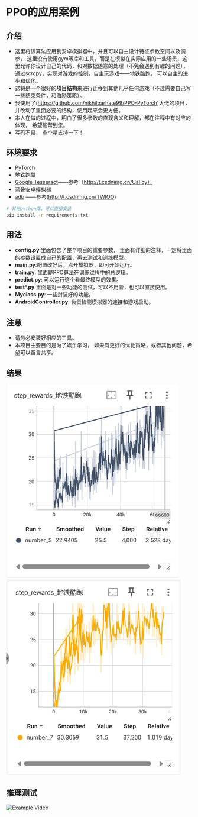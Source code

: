 # PPO的应用案例

## 介绍
* 这里将该算法应用到安卓模拟器中，并且可以自主设计特征参数空间以及调参， 这里没有使用gym等库和工具，而是在模拟在实际应用的一些场景，这里允许你设计自己的代码，和对数据随意的处理（不免会遇到有趣的问题），通过scrcpy，实现对游戏的控制，自主玩游戏——地铁酷跑， 可以自主的进步和优化。
* 这将是一个很好的**项目结构**来进行迁移到其他几乎任何游戏（不过需要自己写一些结束条件，和激励策略）。
* 我使用了(https://github.com/nikhilbarhate99/PPO-PyTorch)大佬的项目， 并改动了里面必要的结构，使用起来会更方便。
* 本人在做的过程中，明白了很多参数的直观含义和理解，都在注释中有对应的体现， 希望能帮到您。
* 写码不易， 点个星支持一下！

## 环境要求

* [PyTorch](http://pytorch.org/)
* [地铁跑酷](https://www.modelscope.cn/datasets/Hook51/subWaySurf/files) 
* [Google Tesseract](https://github.com/tesseract-ocr/tesseract)——参考（http://t.csdnimg.cn/UaFcy）
* [蓝叠安卓模拟器](https://www.bluestacks.cn/)
* [adb](https://dl.google.com/android/repository/platform-tools-latest-windows.zip) ——参考(http://t.csdnimg.cn/TWIOO)
```bash
# 其他python库，可以直接安装
pip install -r requirements.txt
```
## 用法
* **config.py**:里面包含了整个项目的重要参数， 里面有详细的注释，一定将里面的参数设置成自己的配置，再去测试和训练模型。
* **main.py**:配置改好后，点开模拟器，即可开始运行。
* **train.py**: 里面是PPO算法在训练过程中的总逻辑。
* **predict.py**: 可以运行这个看最终模型的效果。
* **test***.**py**:里面是对一些功能的测试，可以不用管，也可以直接使用。
* **Myclass.py**: 一些封装好的功能。
* **AndroidController.py**: 负责检测模拟器的连接和游戏启动。
## 注意
* 请务必安装好相应的工具。
* 本项目主要目的是为了娱乐学习， 如果有更好的优化策略，或者其他问题，希望可以留言共享。

## 结果

![Example Image](src/1.png)
![Example Image](src/2.png)
## 推理测试
![Example Video](src/output.gif)


